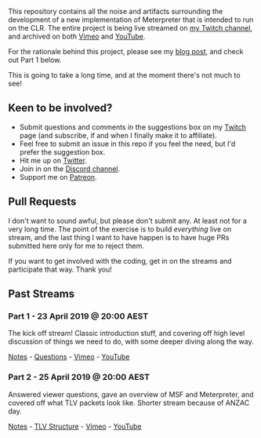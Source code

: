 This repository contains all the noise and artifacts surrounding the development of a new implementation of Meterpreter that is intended to run on the CLR. The entire project is being live streamed on [my Twitch channel](https://twitch.tv/ojreeves), and archived on both [Vimeo](https://vimeo.com/album/5934749) and [YouTube](https://www.youtube.com/playlist?list=PLYovnhafVaw-wGlLtQw1N0dHjxkkvc62o).

For the rationale behind this project, please see my [blog post](https://buffered.io/posts/new-livestream-series/), and check out Part 1 below.

This is going to take a long time, and at the moment there's not much to see!

## Keen to be involved?

* Submit questions and comments in the suggestions box on my [Twitch](https://twitch.tv/ojreeves) page (and subscribe, if and when I finally make it to affiliate).
* Feel free to submit an issue in this repo if you feel the need, but I'd prefer the suggestion box.
* Hit me up on [Twitter](https://twitter.com/TheColonial).
* Join in on the [Discord channel](https://discord.gg/358tQxf).
* Support me on [Patreon](https://patreon.com/ojreeves).

## Pull Requests

I don't want to sound awful, but please don't submit any. At least not for a very long time. The point of the exercise is to build _everything_ live on stream, and the last thing I want to have happen is to have huge PRs submitted here only for me to reject them.

If you want to get involved with the coding, get in on the streams and participate that way. Thank you!

## Past Streams

### Part 1 - 23 April 2019 @ 20:00 AEST

The kick off stream! Classic introduction stuff, and covering off high level discussion of things we need to do, with some deeper diving along the way.

[Notes](../master/streams/2019-04-23-Part-1/notes.md) - [Questions](../master/streams/2019-04-23-Part-1/questions.md) - [Vimeo](https://vimeo.com/331977092) - [YouTube](https://youtu.be/fUG2Zo-LfKQ)

### Part 2 - 25 April 2019 @ 20:00 AEST

Answered viewer questions, gave an overview of MSF and Meterpreter, and covered off what TLV packets look like. Shorter stream because of ANZAC day.

[Notes](../master/streams/2019-04-25-Part-2/notes.md) - [TLV Structure](../master/streams/2019-04-25-Part-2/tlv.md) - [Vimeo](https://vimeo.com/332426022) - [YouTube](https://youtu.be/-nUfhW5d_Nc)
